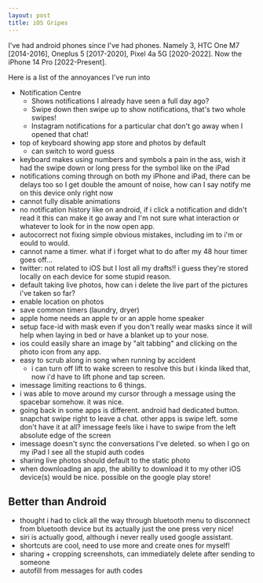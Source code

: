 ```yaml
---
layout: post
title: iOS Gripes
---
```


I've had android phones since I've had phones. Namely 3, HTC One M7 [2014-2016], Oneplus 5 [2017-2020], Pixel 4a 5G [2020-2022]. Now the iPhone 14 Pro [2022-Present].

Here is a list of the annoyances I've run into

- Notification Centre
  - Shows notifications I already have seen a full day ago?
  - Swipe down then swipe up to show notifications, that's two whole swipes!
  - Instagram notifications for a particular chat don't go away when I opened that chat!
- top of keyboard showing app store and photos by default
  - can switch to word guess
- keyboard makes using numbers and symbols a pain in the ass, wish it had the swipe down or long press for the symbol like on the iPad
- notifications coming through on both my iPhone and iPad, there can be delays too so I get double the amount of noise, how can I say notify me on this device only right now
- cannot fully disable animations
- no notification history like on android, if i click a notification and didn't read it this can make it go away and I'm not sure what interaction or whatever to look for in the now open app.
- autocorrect not fixing simple obvious mistakes, including im to i'm or eould to would.
- cannot name a timer. what if i forget what to do after my 48 hour timer goes off...
- twitter: not related to iOS but I lost all my drafts!! i guess they're stored locally on each device for some stupid reason.
- default taking live photos, how can i delete the live part of the pictures i've taken so far?
- enable location on photos
- save common timers (laundry, dryer)
- apple home needs an apple tv or an apple home speaker
- setup face-id with mask even if you don't really wear masks since it will help when laying in bed or have a blanket up to your nose.
- ios could easily share an image by "alt tabbing" and clicking on the photo icon from any app.
- easy to scrub along in song when running by accident
  - i can turn off lift to wake screen to resolve this but i kinda liked that, now i'd have to lift phone and tap screen.
- imessage limiting reactions to 6 things.
- i was able to move around my cursor through a message using the spacebar somehow. it was nice.
- going back in some apps is different. android had dedicated button. snapchat swipe right to leave a chat. other apps is swipe left. some don't have it at all? imessage feels like i have to swipe from the left absolute edge of the screen
- imessage doesn't sync the conversations I've deleted. so when I go on my iPad I see all the stupid auth codes
- sharing live photos should default to the static photo
- when downloading an app, the ability to download it to my other iOS device(s) would be nice. possible on the google play store!

## Better than Android

- thought i had to click all the way through bluetooth menu to disconnect from bluetooth device but its actually just the one press very nice!
- siri is actually good, although i never really used google assistant.
- shortcuts are cool, need to use more and create ones for myself!
- sharing + cropping screenshots, can immediately delete after sending to someone
- autofill from messages for auth codes
